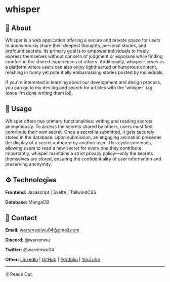 # whisper

## 🤔 About

Whisper is a web application offering a secure and private space for users to anonymously share their deepest thoughts, personal stories, and profound secrets. Its primary goal is to empower individuals to freely express themselves without concern of judgment or exposure while finding comfort in the shared experiences of others. Additionally, whisper serves as a platform where users can also enjoy lighthearted or humorous content, relishing in funny yet potentially embarrassing stories posted by individuals. 

If you're interested in learning about our development and design process, you can go to my dev log and search for articles with the 'whisper' tag (once I'm done writing them lol).

## 🎈 Usage

Whisper offers two primary functionalities: writing and reading secrets anonymously. To access the secrets shared by others, users must first contribute their own secret. Once a secret is submitted, it gets securely stored in the database. Upon submission, an engaging animation precedes the display of a secret authored by another user. This cycle continues, allowing users to read a new secret for every one they contribute. Importantly, whisper maintains a strict privacy policy—only the secrets themselves are stored, ensuring the confidentiality of user information and preserving anonymity.

## ⚙️ Technologies

**Frontend:** Javascript | Svelte | TailwindCSS

**Database:** MongoDB

## 💬 Contact

**Email:** warrenweiwu04@gmail.com

**Discord:** @warrenwu

**Twitter:** @warrenwu04

**Other:** 
[LinkedIn](https://www.linkedin.com/in/warren-wu4/) | [GitHub](https://github.com/WarrenWu4) | [Portfolio](https://www.warrenwu.dev/) | [YouTube](https://www.youtube.com/channel/UCiJosbDdPhrP3Rn3hfSBInw/)

---

✌️ Peace Out.
